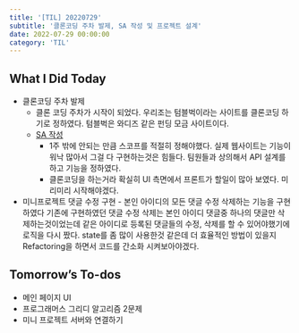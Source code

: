 ```yaml
---
title: '[TIL] 20220729'
subtitle: '클론코딩 주차 발제, SA 작성 및 프로젝트 설계'
date: 2022-07-29 00:00:00
category: 'TIL'
---
```


## What I Did Today

- 클론코딩 주차 발제
  - 클론 코딩 주차가 시작이 되었다. 우리조는 텀블벅이라는 사이트를 클론코딩 하기로 정하였다. 텀블벅은 와디즈 같은 펀딩 모금 사이트이다.
  - [SA 작성](https://www.notion.so/tumblbug-2-256d08cd3a8d43c4ad955cf40f8c83a3)
    - 1주 밖에 안되는 만큼 스코프를 적절히 정해야했다. 실제 웹사이트는 기능이 워낙 많아서 그걸 다 구현하는것은 힘들다. 팀원들과 상의해서 API 설계를 하고 기능을 정하였다.
    - 클론코딩을 하는거라 확실히 UI 측면에서 프론트가 할일이 많아 보였다. 미리미리 시작해야겠다.
- 미니프로젝트 댓글 수정 구현 - 본인 아이디의 모든 댓글 수정 삭제하는 기능을 구현하였다 기존에 구현하였던 댓글 수정 삭제는 본인 아이디 댓글중 하나의 댓글만 삭제하는것이었는데 같은 아이디로 등록된 댓글들의 수정, 삭제를 할 수 있어야했기에 로직을 다시 짰다. state를 좀 많이 사용한것 같은데 더 효율적인 방법이 있을지 Refactoring을 하면서 코드를 간소화 시켜보아야겠다.
  <br/>

## Tomorrow’s To-dos

- 메인 페이지 UI
- 프로그래머스 그리디 알고리즘 2문제
- 미니 프로젝트 서버와 연결하기

<br/>
